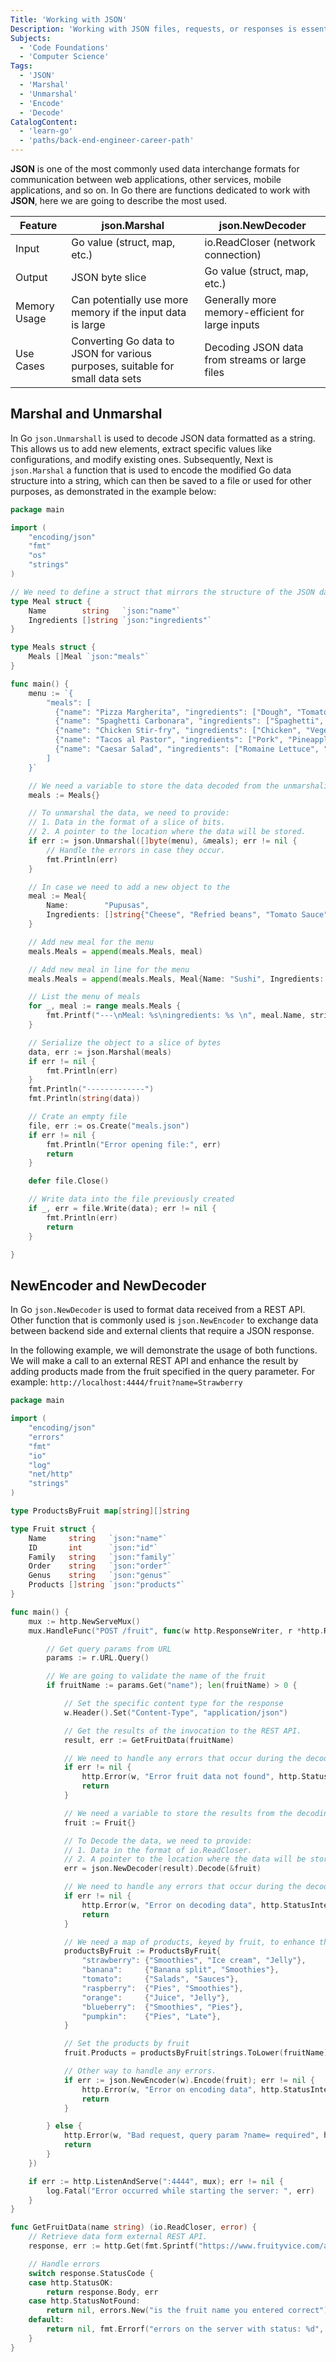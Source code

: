 ```yaml
---
Title: 'Working with JSON'
Description: 'Working with JSON files, requests, or responses is essential to interacting with data that is exchanged between the Frontend and Backend in web applications.'
Subjects:
  - 'Code Foundations'
  - 'Computer Science'
Tags:
  - 'JSON'
  - 'Marshal'
  - 'Unmarshal'
  - 'Encode'
  - 'Decode'
CatalogContent:
  - 'learn-go'
  - 'paths/back-end-engineer-career-path'
---
```


**JSON** is one of the most commonly used data interchange formats for communication between web applications, other services, mobile applications, and so on.
In Go there are functions dedicated to work with **JSON**, here we are going to describe the most used.

| Feature      | json.Marshal                                                                  | json.NewDecoder                                  |
| ------------ | ----------------------------------------------------------------------------- | ------------------------------------------------ |
| Input        | Go value (struct, map, etc.)                                                  | io.ReadCloser (network connection)               |
| Output       | JSON byte slice                                                               | Go value (struct, map, etc.)                     |
| Memory Usage | Can potentially use more memory if the input data is large                    | Generally more memory-efficient for large inputs |
| Use Cases    | Converting Go data to JSON for various purposes, suitable for small data sets | Decoding JSON data from streams or large files   |

## Marshal and Unmarshal

In Go `json.Unmarshall` is used to decode JSON data formatted as a string. This allows us to add new elements, extract specific values like configurations, and modify existing ones. Subsequently, Next is `json.Marshal` a function that is used to encode the modified Go data structure into a string, which can then be saved to a file or used for other purposes, as demonstrated in the example below:

```go
package main

import (
    "encoding/json"
    "fmt"
    "os"
    "strings"
)

// We need to define a struct that mirrors the structure of the JSON data we want to unmarshal.
type Meal struct {
    Name        string   `json:"name"`
    Ingredients []string `json:"ingredients"`
}

type Meals struct {
    Meals []Meal `json:"meals"`
}

func main() {
    menu := `{
        "meals": [
          {"name": "Pizza Margherita", "ingredients": ["Dough", "Tomato Sauce", "Mozzarella Cheese", "Tomato", "Basil"]},
          {"name": "Spaghetti Carbonara", "ingredients": ["Spaghetti", "Eggs", "Pancetta", "Pecorino Romano Cheese", "Black Pepper"]},
          {"name": "Chicken Stir-fry", "ingredients": ["Chicken", "Vegetables (e.g., Broccoli, Carrots, Onions, Peppers)", "Rice", "Soy Sauce", "Ginger", "Garlic"]},
          {"name": "Tacos al Pastor", "ingredients": ["Pork", "Pineapple", "Tortillas", "Onion", "Cilantro"]},
          {"name": "Caesar Salad", "ingredients": ["Romaine Lettuce", "Croutons", "Parmesan Cheese", "Caesar Dressing"]}
        ]
    }`

    // We need a variable to store the data decoded from the unmarshaling process.
    meals := Meals{}

    // To unmarshal the data, we need to provide:
    // 1. Data in the format of a slice of bits.
    // 2. A pointer to the location where the data will be stored.
    if err := json.Unmarshal([]byte(menu), &meals); err != nil {
        // Handle the errors in case they occur.
        fmt.Println(err)
    }

    // In case we need to add a new object to the
    meal := Meal{
        Name:        "Pupusas",
        Ingredients: []string{"Cheese", "Refried beans", "Tomato Sauce", "Rice flour", "Pickled cabbage"},
    }

    // Add new meal for the menu
    meals.Meals = append(meals.Meals, meal)

    // Add new meal in line for the menu
    meals.Meals = append(meals.Meals, Meal{Name: "Sushi", Ingredients: []string{"Rice", "Fish", "Seaweed", "Wasabi", "Soy Sauce", "Ginger"}})

    // List the menu of meals
    for _, meal := range meals.Meals {
        fmt.Printf("---\nMeal: %s\ningredients: %s \n", meal.Name, strings.Join(meal.Ingredients, ", "))
    }

    // Serialize the object to a slice of bytes
    data, err := json.Marshal(meals)
    if err != nil {
        fmt.Println(err)
    }
    fmt.Println("-------------")
    fmt.Println(string(data))

    // Crate an empty file
    file, err := os.Create("meals.json")
    if err != nil {
        fmt.Println("Error opening file:", err)
        return
    }

    defer file.Close()

    // Write data into the file previously created
    if _, err = file.Write(data); err != nil {
        fmt.Println(err)
        return
    }

}
```

## NewEncoder and NewDecoder

In Go `json.NewDecoder` is used to format data received from a REST API. Other function that is commonly used is `json.NewEncoder` to exchange data between backend side and external clients that require a JSON response.

In the following example, we will demonstrate the usage of both functions. We will make a call to an external REST API and enhance the result by adding products made from the fruit specified in the query parameter. For example: `http://localhost:4444/fruit?name=Strawberry`

```go
package main

import (
    "encoding/json"
    "errors"
    "fmt"
    "io"
    "log"
    "net/http"
    "strings"
)

type ProductsByFruit map[string][]string

type Fruit struct {
    Name     string   `json:"name"`
    ID       int      `json:"id"`
    Family   string   `json:"family"`
    Order    string   `json:"order"`
    Genus    string   `json:"genus"`
    Products []string `json:"products"`
}

func main() {
    mux := http.NewServeMux()
    mux.HandleFunc("POST /fruit", func(w http.ResponseWriter, r *http.Request) {

        // Get query params from URL
        params := r.URL.Query()

        // We are going to validate the name of the fruit
        if fruitName := params.Get("name"); len(fruitName) > 0 {

            // Set the specific content type for the response
            w.Header().Set("Content-Type", "application/json")

            // Get the results of the invocation to the REST API.
            result, err := GetFruitData(fruitName)

            // We need to handle any errors that occur during the decoding process.
            if err != nil {
                http.Error(w, "Error fruit data not found", http.StatusNotFound)
                return
            }

            // We need a variable to store the results from the decoding process.
            fruit := Fruit{}

            // To Decode the data, we need to provide:
            // 1. Data in the format of io.ReadCloser.
            // 2. A pointer to the location where the data will be stored.
            err = json.NewDecoder(result).Decode(&fruit)

            // We need to handle any errors that occur during the decoding process.
            if err != nil {
                http.Error(w, "Error on decoding data", http.StatusInternalServerError)
                return
            }

            // We need a map of products, keyed by fruit, to enhance the results of the external REST API.
            productsByFruit := ProductsByFruit{
                "strawberry": {"Smoothies", "Ice cream", "Jelly"},
                "banana":     {"Banana split", "Smoothies"},
                "tomato":     {"Salads", "Sauces"},
                "raspberry":  {"Pies", "Smoothies"},
                "orange":     {"Juice", "Jelly"},
                "blueberry":  {"Smoothies", "Pies"},
                "pumpkin":    {"Pies", "Late"},
            }

            // Set the products by fruit
            fruit.Products = productsByFruit[strings.ToLower(fruitName)]

            // Other way to handle any errors.
            if err := json.NewEncoder(w).Encode(fruit); err != nil {
                http.Error(w, "Error on encoding data", http.StatusInternalServerError)
                return
            }

        } else {
            http.Error(w, "Bad request, query param ?name= required", http.StatusBadRequest)
            return
        }
    })

    if err := http.ListenAndServe(":4444", mux); err != nil {
        log.Fatal("Error occurred while starting the server: ", err)
    }
}

func GetFruitData(name string) (io.ReadCloser, error) {
    // Retrieve data form external REST API.
    response, err := http.Get(fmt.Sprintf("https://www.fruityvice.com/api/fruit/%s", name))

    // Handle errors
    switch response.StatusCode {
    case http.StatusOK:
        return response.Body, err
    case http.StatusNotFound:
        return nil, errors.New("is the fruit name you entered correct")
    default:
        return nil, fmt.Errorf("errors on the server with status: %d", response.StatusCode)
    }
}
```
